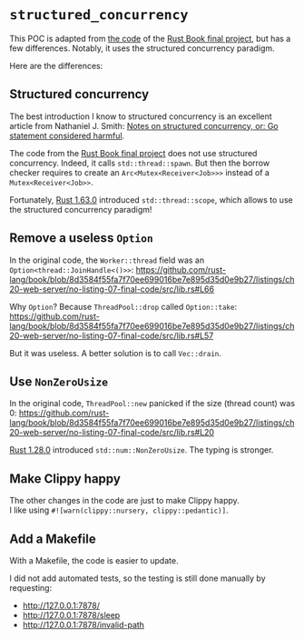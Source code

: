 
`structured_concurrency`
========================

This POC is adapted from [the code][] of the [Rust Book final project][], but has a few
differences. Notably, it uses the structured concurrency paradigm.

Here are the differences:

## Structured concurrency

The best introduction I know to structured concurrency is an excellent article from
Nathaniel J. Smith: [Notes on structured concurrency, or: Go statement considered harmful][].

The code from the [Rust Book final project][] does not use structured concurrency. Indeed, it
calls `std::thread::spawn`. But then the borrow checker requires to create an
`Arc<Mutex<Receiver<Job>>>` instead of a `Mutex<Receiver<Job>>`.

Fortunately, [Rust 1.63.0][] introduced `std::thread::scope`, which allows to use the structured
concurrency paradigm!

## Remove a useless `Option`

In the original code, the `Worker::thread` field was an `Option<thread::JoinHandle<()>>`:
<https://github.com/rust-lang/book/blob/8d3584f55fa7f70ee699016be7e895d35d0e9b27/listings/ch20-web-server/no-listing-07-final-code/src/lib.rs#L66>

Why `Option`? Because `ThreadPool::drop` called `Option::take`:
<https://github.com/rust-lang/book/blob/8d3584f55fa7f70ee699016be7e895d35d0e9b27/listings/ch20-web-server/no-listing-07-final-code/src/lib.rs#L57>

But it was useless. A better solution is to call `Vec::drain`.

## Use `NonZeroUsize`

In the original code, `ThreadPool::new` panicked if the size (thread count) was 0:
<https://github.com/rust-lang/book/blob/8d3584f55fa7f70ee699016be7e895d35d0e9b27/listings/ch20-web-server/no-listing-07-final-code/src/lib.rs#L20>

[Rust 1.28.0][] introduced `std::num::NonZeroUsize`. The typing is stronger.

## Make Clippy happy

The other changes in the code are just to make Clippy happy.  
I like using `#![warn(clippy::nursery, clippy::pedantic)]`.

## Add a Makefile

With a Makefile, the code is easier to update.

I did not add automated tests, so the testing is still done manually by requesting:

  + <http://127.0.0.1:7878/>
  + <http://127.0.0.1:7878/sleep>
  + <http://127.0.0.1:7878/invalid-path>

[the code]: https://github.com/rust-lang/book/tree/8d3584f55fa7f70ee699016be7e895d35d0e9b27/listings/ch20-web-server/no-listing-07-final-code
[Rust Book final project]: https://doc.rust-lang.org/stable/book/ch20-00-final-project-a-web-server.html
[Notes on structured concurrency, or: Go statement considered harmful]: https://vorpus.org/blog/notes-on-structured-concurrency-or-go-statement-considered-harmful/
[Rust 1.28.0]: https://blog.rust-lang.org/2018/08/02/Rust-1.28.html
[Rust 1.63.0]: https://blog.rust-lang.org/2022/08/11/Rust-1.63.0.html
